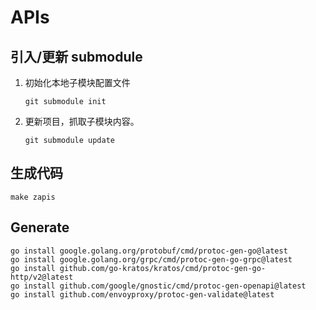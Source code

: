 # APIs

## 引入/更新 submodule
1. 初始化本地子模块配置文件
    ```shell
    git submodule init
    ```

2. 更新项目，抓取子模块内容。
    ```shell
    git submodule update
    ```

## 生成代码
```shell
make zapis
```

## Generate

```shell
go install google.golang.org/protobuf/cmd/protoc-gen-go@latest
go install google.golang.org/grpc/cmd/protoc-gen-go-grpc@latest
go install github.com/go-kratos/kratos/cmd/protoc-gen-go-http/v2@latest
go install github.com/google/gnostic/cmd/protoc-gen-openapi@latest
go install github.com/envoyproxy/protoc-gen-validate@latest
```

